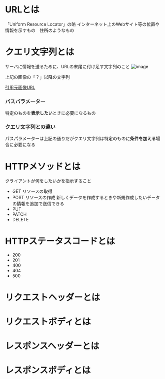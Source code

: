 # URLとは
「Uniform Resource Locator」の略
インターネット上のWebサイト等の位置や情報を示すもの　住所のようなもの
# クエリ文字列とは
サーバに情報を送るために、URLの末尾に付け足す文字列のこと
![image](https://github.com/dyson0326/Homework5_special/assets/126320306/a3e757cc-4d33-4c22-bb91-6a403e1f05b2)

上記の画像の「？」以降の文字列

[引用元画像URL](https://www.moringa-moringu.com/%E3%82%AF%E3%82%A8%E3%83%AA%E6%96%87%E5%AD%97%E5%88%97%E3%81%A8%E3%81%AF%EF%BC%9F/)
### パスパラメーター
特定のものを**表示したい**ときに必要になるもの
### クエリ文字列との違い
パスパラメーターは上記の通りだがクエリ文字列は特定のものに**条件を加える**場合に必要になる
# HTTPメソッドとは
クライアントが何をしたいかを指示すること
- GET リソースの取得
- POST リソースの作成 新しくデータを作成するときや新規作成したいデータの情報を追加で送信できる
- PUT
- PATCH
- DELETE
# HTTPステータスコードとは
- 200
- 201
- 400
- 404
- 500
# リクエストヘッダーとは
# リクエストボディとは
# レスポンスヘッダーとは
# レスポンスボディとは
